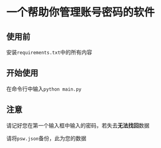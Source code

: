 # 一个帮助你管理账号密码的软件

## 使用前

安装`requirements.txt`中的所有内容

## 开始使用

在命令行中输入`python main.py`

## 注意

请记好您在第一个输入框中输入的密码，若失去**无法找回**数据

请将`psw.json`备份，此为您的数据